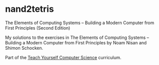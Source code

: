 # nand2tetris
The Elements of Computing Systems – Building a Modern Computer from First Principles (Second Edition)

My solutions to the exercises in The Elements of Computing Systems – Building
a Modern Computer from First Principles by Noam Nisan and Shimon Schocken.

Part of the [Teach Yourself Computer Science](https://teachyourselfcs.com/) 
curriculum.

